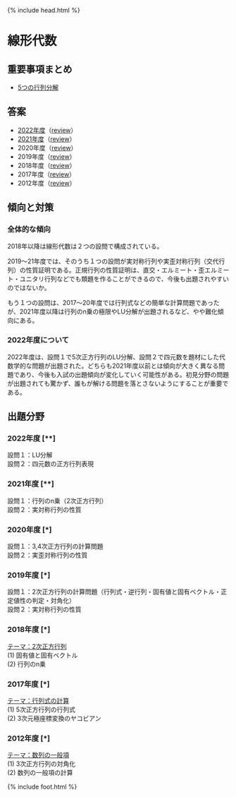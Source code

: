 {% include head.html %}

# 線形代数

## 重要事項まとめ
- [5つの行列分解](keynotes/decomposition.md)

## 答案
- [2022年度](https://acrobat.adobe.com/link/track?uri=urn:aaid:scds:US:cbc88a68-74de-4312-a9c9-f55f547c3861)（[review](review2022.md)）  
- [2021年度](https://acrobat.adobe.com/link/track?uri=urn:aaid:scds:US:1c514797-adab-462c-b5e7-fe3dfb086cec)（[review](review2021.md)）
- 2020年度（[review](review2020.md)）
- 2019年度（[review](review2019.md)）
- 2018年度（[review](review2018.md)）
- 2017年度（[review](review2017.md)）
- 2012年度（[review](review2012.md)）

## 傾向と対策
### 全体的な傾向
2018年以降は線形代数は２つの設問で構成されている。

2019〜21年度では、そのうち１つの設問が実対称行列や実歪対称行列（交代行列）の性質証明である。正規行列の性質証明は、直交・エルミート・歪エルミート・ユニタリ行列などでも類題を作ることができるので、今後も出題されやすいのではないか。

もう１つの設問は、2017〜20年度では行列式などの簡単な計算問題であったが、2021年度以降は行列のn乗の極限やLU分解が出題されるなど、やや難化傾向にある。

### 2022年度について
2022年度は、設問１で5次正方行列のLU分解、設問２で四元数を題材にした代数学的な問題が出題された。どちらも2021年度以前とは傾向が大きく異なる問題であり、今後も入試の出題傾向が変化していく可能性がある。初見分野の問題が出題されても驚かず、誰もが解ける問題を落とさないようにすることが重要である。

## 出題分野
### 2022年度 [\**]
設問１：LU分解  
設問２：四元数の正方行列表現  

### 2021年度 [\**]
設問１：行列のn乗（2次正方行列）  
設問２：実対称行列の性質

### 2020年度 [\*]
設問１：3,4次正方行列の計算問題  
設問２：実歪対称行列の性質

### 2019年度 [\*]
設問１：2次正方行列の計算問題（行列式・逆行列・固有値と固有ベクトル・正定値性の判定・対角化）  
設問２：実対称行列の性質

### 2018年度 [\*]
<u>テーマ：2次正方行列</u>  
(1) 固有値と固有ベクトル  
(2) 行列のn乗

### 2017年度 [\*]
<u>テーマ：行列式の計算</u>  
(1) 5次正方行列の行列式  
(2) 3次元極座標変換のヤコビアン

### 2012年度 [\*]
<u>テーマ：数列の一般項</u>  
(1) 3次正方行列の対角化  
(2) 数列の一般項の計算

{% include foot.html %}
